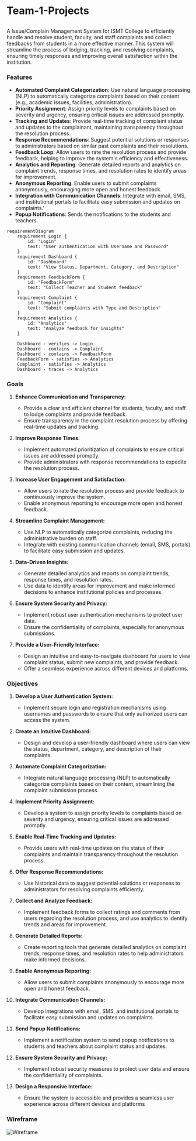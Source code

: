 # Team-1-Projects

## 

A Issue/Complain Management System for ISMT College to efficiently handle and resolve student, faculty, and staff complaints and collect feedbacks from students in a more effective manner. This system will streamline the process of lodging, tracking, and resolving complaints, ensuring timely responses and improving overall satisfaction within the institution.

### Features

- **Automated Complaint Categorization**: Use natural language processing (NLP) to automatically categorize complaints based on their content (e.g., academic issues, facilities, administration).
- **Priority Assignment**: Assign priority levels to complaints based on severity and urgency, ensuring critical issues are addressed promptly.
- **Tracking and Updates**: Provide real-time tracking of complaint status and updates to the complainant, maintaining transparency throughout the resolution process.
- **Response Recommendations**: Suggest potential solutions or responses to administrators based on similar past complaints and their resolutions.
- **Feedback Loop**: Allow users to rate the resolution process and provide feedback, helping to improve the system's efficiency and effectiveness.
- **Analytics and Reporting**: Generate detailed reports and analytics on complaint trends, response times, and resolution rates to identify areas for improvement.
- **Anonymous Reporting**: Enable users to submit complaints anonymously, encouraging more open and honest feedback.
- **Integration with Communication Channels**: Integrate with email, SMS, and institutional portals to facilitate easy submission and updates on complaints.'
- **Popup Notifications**: Sends the notifications to the students and teachers.

```mermaid
requirementDiagram
    requirement Login {
        id: "Login"
        text: "User authentication with Username and Password"
    }
    requirement Dashboard {
        id: "Dashboard"
        text: "View Status, Department, Category, and Description"
    }
    requirement FeedbackForm {
        id: "FeedbackForm"
        text: "Collect Teacher and Student feedback"
    }
    requirement Complaint {
        id: "Complaint"
        text: "Submit complaints with Type and Description"
    }
    requirement Analytics {
        id: "Analytics"
        text: "Analyze feedback for insights"
    }

    Dashboard - verifies -> Login
    Dashboard - contains -> Complaint
    Dashboard - contains -> FeedbackForm
    FeedbackForm - satisfies -> Analytics
    Complaint - satisfies -> Analytics
    Dashboard - traces -> Analytics

```

### Goals

1. **Enhance Communication and Transparency:**
   - Provide a clear and efficient channel for students, faculty, and staff to lodge complaints and provide feedback.
   - Ensure transparency in the complaint resolution process by offering real-time updates and tracking.

2. **Improve Response Times:**
   - Implement automated prioritization of complaints to ensure critical issues are addressed promptly.
   - Provide administrators with response recommendations to expedite the resolution process.

3. **Increase User Engagement and Satisfaction:**
   - Allow users to rate the resolution process and provide feedback to continuously improve the system.
   - Enable anonymous reporting to encourage more open and honest feedback.

4. **Streamline Complaint Management:**
   - Use NLP to automatically categorize complaints, reducing the administrative burden on staff.
   - Integrate with existing communication channels (email, SMS, portals) to facilitate easy submission and updates.

5. **Data-Driven Insights:**
   - Generate detailed analytics and reports on complaint trends, response times, and resolution rates.
   - Use data to identify areas for improvement and make informed decisions to enhance institutional policies and processes.

6. **Ensure System Security and Privacy:**
   - Implement robust user authentication mechanisms to protect user data.
   - Ensure the confidentiality of complaints, especially for anonymous submissions.

7. **Provide a User-Friendly Interface:**
   - Design an intuitive and easy-to-navigate dashboard for users to view complaint status, submit new complaints, and provide feedback.
   - Offer a seamless experience across different devices and platforms.

### Objectives

1. **Develop a User Authentication System:**
   - Implement secure login and registration mechanisms using usernames and passwords to ensure that only authorized users can access the system.

2. **Create an Intuitive Dashboard:**
   - Design and develop a user-friendly dashboard where users can view the status, department, category, and description of their complaints.

3. **Automate Complaint Categorization:**
   - Integrate natural language processing (NLP) to automatically categorize complaints based on their content, streamlining the complaint submission process.

4. **Implement Priority Assignment:**
   - Develop a system to assign priority levels to complaints based on severity and urgency, ensuring critical issues are addressed promptly.

5. **Enable Real-Time Tracking and Updates:**
   - Provide users with real-time updates on the status of their complaints and maintain transparency throughout the resolution process.

6. **Offer Response Recommendations:**
   - Use historical data to suggest potential solutions or responses to administrators for resolving complaints efficiently.

7. **Collect and Analyze Feedback:**
   - Implement feedback forms to collect ratings and comments from users regarding the resolution process, and use analytics to identify trends and areas for improvement.

8. **Generate Detailed Reports:**
   - Create reporting tools that generate detailed analytics on complaint trends, response times, and resolution rates to help administrators make informed decisions.

9. **Enable Anonymous Reporting:**
   - Allow users to submit complaints anonymously to encourage more open and honest feedback.

10. **Integrate Communication Channels:**
    - Develop integrations with email, SMS, and institutional portals to facilitate easy submission and updates on complaints.

11. **Send Popup Notifications:**
    - Implement a notification system to send popup notifications to students and teachers about complaint status and updates.

12. **Ensure System Security and Privacy:**
    - Implement robust security measures to protect user data and ensure the confidentiality of complaints.

13. **Design a Responsive Interface:**
    - Ensure the system is accessible and provides a seamless user experience across different devices and platforms

### Wireframe

![Wireframe](/Team-1-Project/Documentation/Project-info-picture/wireframe1.jpg)

